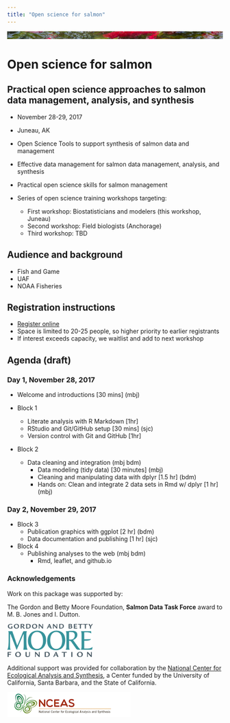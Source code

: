 ```yaml
---
title: "Open science for salmon"
---
```


[![sasap_logo](/images/banner_test.jpg)](https://alaskasalmonandpeople.org)
<br>

# Open science for salmon
## Practical open science approaches to salmon data management, analysis, and synthesis

- November 28-29, 2017
- Juneau, AK

- Open Science Tools to support synthesis of salmon data and management
- Effective data management for salmon data management, analysis, and synthesis
- Practical open science skills for salmon management

- Series of open science training workshops targeting:
    - First workshop: Biostatisticians and modelers (this workshop, Juneau)
    - Second workshop: Field biologists (Anchorage)
    - Third workshop: TBD
    
## Audience and background

- Fish and Game
- UAF
- NOAA Fisheries

## Registration instructions

- [Register online](https://goo.gl/forms/NwklSzIOjX59sKgx1)
- Space is limited to 20-25 people, so higher priority to earlier registrants
- If interest exceeds capacity, we waitlist and add to next workshop

## Agenda (draft)

### Day 1, November 28, 2017

- Welcome and introductions [30 mins] (mbj)
- Block 1
    - Literate analysis with R Markdown [1hr]
    - RStudio and Git/GitHub setup [30 mins] (sjc)
    - Version control with Git and GitHub [1hr]
        
- Block 2
    - Data cleaning and integration (mbj bdm)
        - Data modeling (tidy data) [30 minutes] (mbj)
        - Cleaning and manipulating data with dplyr [1.5 hr] (bdm)
        - Hands on: Clean and integrate 2 data sets in Rmd w/ dplyr [1 hr] (mbj)

### Day 2, November 29, 2017

- Block 3
    - Publication graphics with ggplot [2 hr] (bdm)
    - Data documentation and publishing [1 hr] (sjc)
- Block 4
    - Publishing analyses to the web (mbj bdm)
        - Rmd, leaflet, and github.io


### Acknowledgements
Work on this package was supported by:

The Gordon and Betty Moore Foundation, __Salmon Data Task Force__ award to M. B. Jones and I. Dutton.

[<img src="/images/moore-logo-color.jpg" width="200px" />](https://www.moore.org)

Additional support was provided for collaboration by the [National Center for Ecological Analysis and Synthesis](https://www.nceas.ucsb.edu), a Center funded by the University of California, Santa Barbara, and the State of California.

[![nceas_footer](/images/nceas.png)](http://www.nceas.ucsb.edu)
